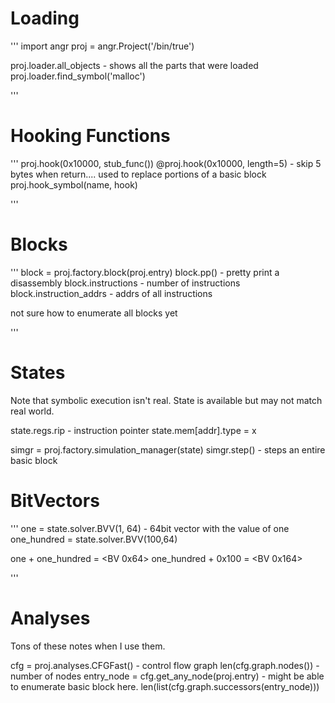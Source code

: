 <!-- TITLE: Angr -->
<!-- SUBTITLE: A quick summary of Angr -->

# Loading
'''
import angr
proj = angr.Project('/bin/true')

proj.loader.all_objects - shows all the parts that were loaded
proj.loader.find_symbol('malloc')

'''
# Hooking Functions
'''
proj.hook(0x10000, stub_func())
@proj.hook(0x10000, length=5) - skip 5 bytes when return.... used to replace portions of a basic block
proj.hook_symbol(name, hook)

'''

# Blocks
'''
block = proj.factory.block(proj.entry)
block.pp() - pretty print a disassembly
block.instructions - number of instructions
block.instruction_addrs - addrs of all instructions


not sure how to enumerate all blocks yet

'''

# States
Note that symbolic execution isn't real.  State is available but may not match real world.

state.regs.rip - instruction pointer
state.mem[addr].type = x

simgr = proj.factory.simulation_manager(state)
simgr.step() - steps an entire basic block

# BitVectors
'''
one = state.solver.BVV(1, 64)   - 64bit vector with the value of one
one_hundred = state.solver.BVV(100,64)

one + one_hundred = <BV 0x64>
one_hundred + 0x100 = <BV 0x164>


'''


# Analyses

Tons of these notes when I use them.

cfg = proj.analyses.CFGFast()  - control flow graph
len(cfg.graph.nodes()) - number of nodes
entry_node = cfg.get_any_node(proj.entry) - might be able to enumerate basic block here.
len(list(cfg.graph.successors(entry_node)))



